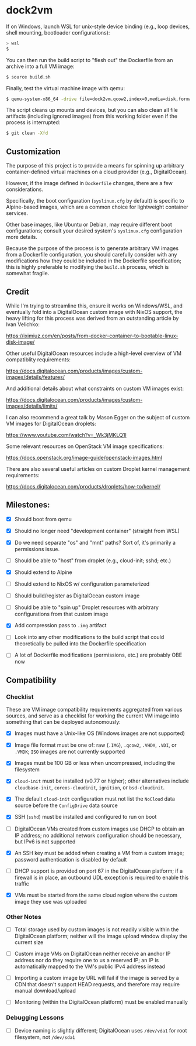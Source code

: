 # dock2vm

If on Windows, launch WSL for unix-style device binding (e.g., loop devices, shell mounting, bootloader configurations):

```sh
> wsl
$
```

You can then run the build script to "flesh out" the Dockerfile from an archive into a full VM image:

```sh
$ source build.sh
```

Finally, test the virtual machine image with qemu:

```sh
$ qemu-system-x86_64 -drive file=dock2vm.qcow2,index=0,media=disk,format=qcow2
```

The script cleans up mounts and devices, but you can also clean all file artifacts (including ignored images) from this working folder even if the process is interrupted:

```sh
$ git clean -Xfd
```

## Customization

The purpose of this project is to provide a means for spinning up arbitrary container-defined virtual machines on a cloud provider (e.g., DigitalOcean).

However, if the image defined in `Dockerfile` changes, there are a few considerations.

Specifically, the boot configuration (`syslinux.cfg` by default) is specific to Alpine-based images, which are a common choice for lightweight container services.

Other base images, like Ubuntu or Debian, may require different boot configurations; consult your desired system's `syslinux.cfg` configuration more details.

Because the purpose of the process is to generate arbitrary VM images from a Dockerfile configuration, you should carefully consider with any modifications how they could be included in the Dockerfile specification; this is highly preferable to modifying the `build.sh` process, which is somewhat fragile.

## Credit

While I'm trying to streamline this, ensure it works on Windows/WSL, and eventually fold into a DigitalOcean custom image with NixOS support, the heavy lifting for this process was derived from an outstanding article by Ivan Velichko:

https://iximiuz.com/en/posts/from-docker-container-to-bootable-linux-disk-image/

Other useful DigitalOcean resources include a high-level overview of VM compatiblity requirements:

https://docs.digitalocean.com/products/images/custom-images/details/features/

And additional details about what constraints on custom VM images exist:

https://docs.digitalocean.com/products/images/custom-images/details/limits/

I can also recommend a great talk by Mason Egger on the subject of custom VM images for DigitalOcean droplets:

https://www.youtube.com/watch?v=_Wk3jMKLQ1I

Some relevant resources on OpenStack VM image specifications:

https://docs.openstack.org/image-guide/openstack-images.html

There are also several useful articles on custom Droplet kernel management requirements:

https://docs.digitalocean.com/products/droplets/how-to/kernel/

## Milestones:

- [x] Should boot from qemu

- [x] Should no longer need "development container" (straight from WSL)

- [x] Do we need separate "os" and "mnt" paths? Sort of, it's primarily a permissions issue.

- [ ] Should be able to "host" from droplet (e.g., cloud-init; sshd; etc.)

- [x] Should extend to Alpine

- [ ] Should extend to NixOS w/ configuration parameterized

- [ ] Should build/register as DigitalOcean custom image

- [ ] Should be able to "spin up" Droplet resources with arbitrary configurations from that custom image

- [x] Add compression pass to `.img` artifact

- [ ] Look into any other modifications to the build script that could theoretically be pulled into the Dockerfile specification

- [ ] A lot of Dockerfile modifications (permissions, etc.) are probably OBE now

## Compatibility

### Checklist

These are VM image compatibility requirements aggregated from various sources, and serve as a checklist for working the current VM image into something that can be deployed autonomously:

- [x] Images must have a Unix-like OS (Windows images are not supported)

- [x] Image file format must be one of: raw (`.IMG`), `.qcow2`, `.VHDX`, `.VDI`, or `.VMDK`; `ISO` images are not currently supported

- [x] Images must be 100 GB or less when uncompressed, including the filesystem

- [x] `cloud-init` must be installed (v0.77 or higher); other alternatives include `cloudbase-init`, `coreos-cloudinit`, `ignition`, or `bsd-cloudinit`.

- [x] The default `cloud-init` configuration must not list the `NoCloud` data source before the `ConfigDrive` data source

- [x] SSH (`sshd`) must be installed and configured to run on boot

- [ ] DigitalOcean VMs created from custom images use DHCP to obtain an IP address; no additional network configuration should be necessary, but IPv6 is not supported

- [x] An SSH key must be added when creating a VM from a custom image; password authentication is disabled by default

- [ ] DHCP support is provided on port 67 in the DigitalOcean platform; if a firewall is in place, an outbound UDL exception is required to enable this traffic

- [x] VMs must be started from the same cloud region where the custom image they use was uploaded

### Other Notes

- [ ] Total storage used by custom images is not readily visible within the DigitalOcean platform; neither will the image upload window display the current size

- [ ] Custom image VMs on DigitalOcean neither receive an anchor IP address nor do they require one to us a reserved IP; an IP is automatically mapped to the VM's public IPv4 address instead

- [ ] Importing a custom image by URL will fail if the image is served by a CDN that doesn't support HEAD requests, and therefore may require manual download/upload

- [ ] Monitoring (within the DigitalOcean platform) must be enabled manually

### Debugging Lessons

- [ ] Device naming is slightly different; DigitalOcean uses `/dev/vda1` for root filesystem, not `/dev/sda1`
